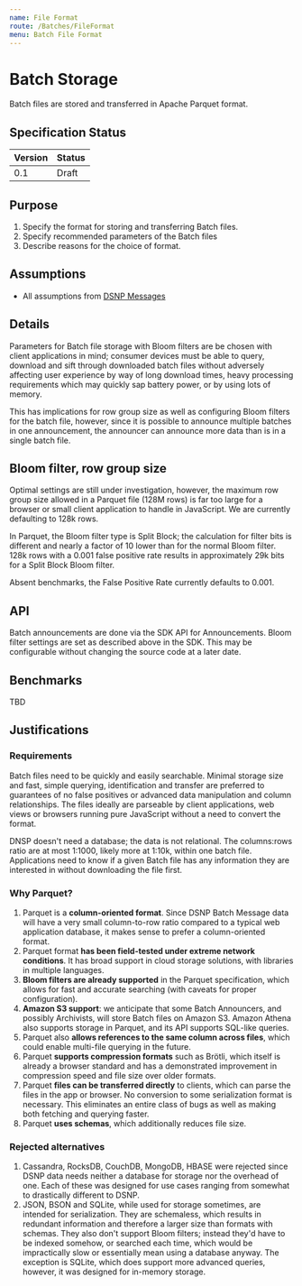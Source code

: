 ```yaml
---
name: File Format 
route: /Batches/FileFormat
menu: Batch File Format
---
```


# Batch Storage
Batch files are stored and transferred in Apache Parquet format.

## Specification Status

| Version | Status |
---------- | ---------
| 0.1     | Draft |

## Purpose
1. Specify the format for storing and transferring Batch files.
1. Specify recommended parameters of the Batch files
1. Describe reasons for the choice of format.

## Assumptions
* All assumptions from [DSNP Messages](/Messages/Overview)

## Details
Parameters for Batch file storage with Bloom filters are be chosen with client applications in mind; consumer devices must be able to query, download and sift through downloaded batch files without adversely affecting user experience by way of
long download times, heavy processing requirements which may quickly sap battery power, or by using lots of memory.

This has implications for row group size as well as configuring Bloom filters for the batch file, however, since it is possible to announce multiple batches in one announcement, the announcer can announce more data than  is in a single batch file.

## Bloom filter, row group size 
Optimal settings are still under investigation, however, the maximum row group size allowed in a Parquet file (128M rows) is far too large for a browser or small client application to handle in JavaScript. We are currently defaulting to 128k rows.  

In Parquet, the Bloom filter type is Split Block; the calculation for filter bits is different and nearly a factor of 10 lower than for the normal Bloom filter.  128k rows with a 0.001 false positive rate results in approximately 29k bits for a Split Block Bloom filter.

Absent benchmarks, the False Positive Rate currently defaults to 0.001.
 
## API
Batch announcements are done via the SDK API for Announcements.  Bloom filter settings are set as described above in the SDK.  This may be configurable without changing the source code at a later date.  

## Benchmarks
TBD

## Justifications

### Requirements
Batch files need to be quickly and easily searchable. Minimal storage size and fast, simple querying, identification and transfer are preferred to guarantees of no false positives or advanced data manipulation and column relationships.  The files ideally are parseable by client applications, web views or browsers running pure JavaScript without a need to convert the format.

DNSP doesn't need a database; the data is not relational. The columns:rows ratio are  at most 1:1000, likely more at 1:10k, within one batch file. Applications need to know if a given Batch file has any information they are interested in without downloading the file first.

### Why Parquet?
1. Parquet is a **column-oriented format**. Since DSNP Batch Message data will have a very small column-to-row ratio compared to a typical web application database, it makes sense to prefer a column-oriented format.
1. Parquet format **has been field-tested under extreme network conditions**. It has broad support in cloud storage solutions, with libraries in multiple languages. 
1. **Bloom filters are already supported** in the Parquet specification, which allows for fast and accurate searching (with caveats for proper configuration).
1. **Amazon S3 support**: we anticipate that some Batch Announcers, and possibly Archivists, will store Batch files on Amazon S3. Amazon Athena also supports storage in Parquet, and its API supports SQL-like queries.
1. Parquet also **allows references to the same column across files**, which could enable multi-file querying in the future.
1. Parquet **supports compression formats** such as Brötli, which itself is already a browser standard and has a demonstrated improvement in compression speed and file size over older formats.
1. Parquet **files can be transferred directly** to clients, which can parse the files in the app or browser. No conversion to some serialization format is necessary. This eliminates an entire class of bugs as well as making both fetching and querying faster.
1. Parquet **uses schemas**, which additionally reduces file size.

### Rejected alternatives
1. Cassandra, RocksDB, CouchDB, MongoDB, HBASE were rejected since DSNP data needs neither a database for storage nor the overhead of one. Each of these was designed for use cases ranging from somewhat to drastically different to DSNP.
1. JSON, BSON and SQLite, while used for storage sometimes, are intended for serialization. They are schemaless, which results in redundant information and therefore a larger size than formats with schemas. They also don't support Bloom filters; instead they'd have to be indexed somehow, or searched each time, which would be impractically slow or essentially mean using a database anyway.  The exception is SQLite, which does support more advanced queries, however, it was designed for in-memory storage.

